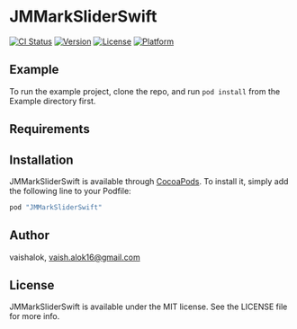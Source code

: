 # JMMarkSliderSwift

[![CI Status](http://img.shields.io/travis/vaishalok/JMMarkSliderSwift.svg?style=flat)](https://travis-ci.org/vaishalok/JMMarkSliderSwift)
[![Version](https://img.shields.io/cocoapods/v/JMMarkSliderSwift.svg?style=flat)](http://cocoapods.org/pods/JMMarkSliderSwift)
[![License](https://img.shields.io/cocoapods/l/JMMarkSliderSwift.svg?style=flat)](http://cocoapods.org/pods/JMMarkSliderSwift)
[![Platform](https://img.shields.io/cocoapods/p/JMMarkSliderSwift.svg?style=flat)](http://cocoapods.org/pods/JMMarkSliderSwift)

## Example

To run the example project, clone the repo, and run `pod install` from the Example directory first.

## Requirements

## Installation

JMMarkSliderSwift is available through [CocoaPods](http://cocoapods.org). To install
it, simply add the following line to your Podfile:

```ruby
pod "JMMarkSliderSwift"
```

## Author

vaishalok, vaish.alok16@gmail.com

## License

JMMarkSliderSwift is available under the MIT license. See the LICENSE file for more info.
